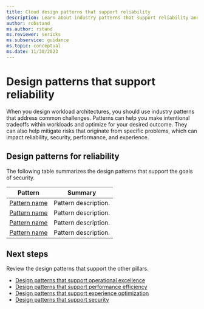 ```yaml
---
title: Cloud design patterns that support reliability
description: Learn about industry patterns that support reliability and can help you address common challenges in low-code workloads.  
author: robstand
ms.author: rstand
ms.reviewer: sericks
ms.subservice: guidance
ms.topic: conceptual
ms.date: 11/30/2023
---
```


# Design patterns that support reliability

When you design workload architectures, you should use industry patterns that address common challenges. Patterns can help you make intentional tradeoffs within workloads and optimize for your desired outcome. They can also help mitigate risks that originate from specific problems, which can impact reliability, security, performance, and experience.

## Design patterns for reliability

The following table summarizes the design patterns that support the goals of security.

|Pattern|Summary|
|-|-|
|[Pattern name](design-patterns.md)| Pattern description.|
|[Pattern name](design-patterns.md)| Pattern description.|
|[Pattern name](design-patterns.md)| Pattern description.|
|[Pattern name](design-patterns.md)| Pattern description.|

## Next steps

Review the design patterns that support the other pillars.

- [Design patterns that support operational excellence](../operational-excellence/design-patterns.md)
- [Design patterns that support performance efficiency](../performance-efficiency/design-patterns.md)
- [Design patterns that support experience optimization](../experience-optimization/design-patterns.md)
- [Design patterns that support security](../security/design-patterns.md)